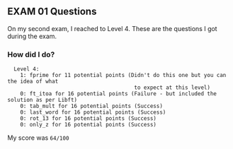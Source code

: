## EXAM 01 Questions

On my second exam, I reached to Level 4. These are the questions I got during the exam.

### How did I do?

```
  Level 4:
    1: fprime for 11 potential points (Didn't do this one but you can the idea of what
                                        to expect at this level)
    0: ft_itoa for 16 potential points (Failure - but included the solution as per Libft)
    0: tab_mult for 16 potential points (Success)
    0: last_word for 16 potential points (Success)
    0: rot_13 for 16 potential points (Success)
    0: only_z for 16 potential points (Success)
```
My score was `64/100`
